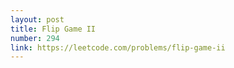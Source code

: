 ```yaml
---
layout: post
title: Flip Game II
number: 294
link: https://leetcode.com/problems/flip-game-ii
---
```

